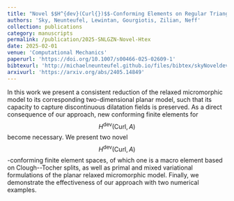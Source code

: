 ```yaml
---
title: "Novel $$H^{dev}(Curl{})$$-Conforming Elements on Regular Triangulations and Clough--Tocher Splits for the Planar Relaxed Micromorphic Model"
authors: 'Sky, Neunteufel, Lewintan, Gourgiotis, Zilian, Neff'
collection: publications
category: manuscripts
permalink: /publication/2025-SNLGZN-Novel-Htex
date: 2025-02-01
venue: 'Computational Mechanics'
paperurl: 'https://doi.org/10.1007/s00466-025-02609-1'
bibtexurl: 'http://michaelneunteufel.github.io/files/bibtex/skyNoveldevCurlconformingElements2025.bib'
arxivurl: 'https://arxiv.org/abs/2405.14849'
---
```

In this work we present a consistent reduction of the relaxed micromorphic model to its corresponding two-dimensional planar model, such that its capacity to capture discontinuous dilatation fields is preserved. As a direct consequence of our approach, new conforming finite elements for $${H}^{\textrm{dev}}(\textrm{Curl}{,A})$$ become necessary. We present two novel $${H}^{\textrm{dev}}(\textrm{Curl}{,A})$$-conforming finite element spaces, of which one is a macro element based on Clough--Tocher splits, as well as primal and mixed variational formulations of the planar relaxed micromorphic model. Finally, we demonstrate the effectiveness of our approach with two numerical examples.
